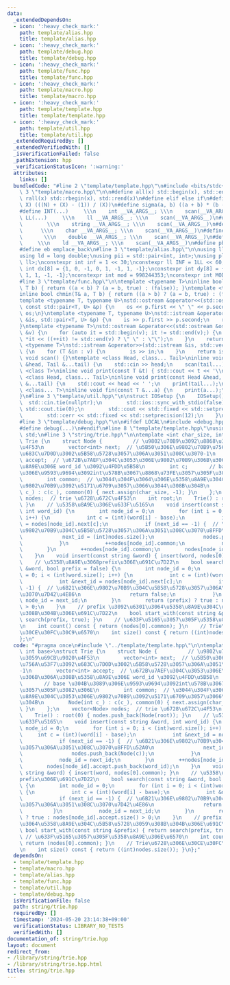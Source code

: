 ```yaml
---
data:
  _extendedDependsOn:
  - icon: ':heavy_check_mark:'
    path: template/alias.hpp
    title: template/alias.hpp
  - icon: ':heavy_check_mark:'
    path: template/debug.hpp
    title: template/debug.hpp
  - icon: ':heavy_check_mark:'
    path: template/func.hpp
    title: template/func.hpp
  - icon: ':heavy_check_mark:'
    path: template/macro.hpp
    title: template/macro.hpp
  - icon: ':heavy_check_mark:'
    path: template/template.hpp
    title: template/template.hpp
  - icon: ':heavy_check_mark:'
    path: template/util.hpp
    title: template/util.hpp
  _extendedRequiredBy: []
  _extendedVerifiedWith: []
  _isVerificationFailed: false
  _pathExtension: hpp
  _verificationStatusIcon: ':warning:'
  attributes:
    links: []
  bundledCode: "#line 2 \"template/template.hpp\"\n#include <bits/stdc++.h>\n#line\
    \ 3 \"template/macro.hpp\"\n\n#define all(x) std::begin(x), std::end(x)\n#define\
    \ rall(x) std::rbegin(x), std::rend(x)\n#define elif else if\n#define updiv(N,\
    \ X) (((N) + (X) - (1)) / (X))\n#define sigma(a, b) ((a + b) * (b - a + 1) / 2)\n\
    #define INT(...)     \\\n    int __VA_ARGS__; \\\n    scan(__VA_ARGS__)\n#define\
    \ LL(...)     \\\n    ll __VA_ARGS__; \\\n    scan(__VA_ARGS__)\n#define STR(...)\
    \        \\\n    string __VA_ARGS__; \\\n    scan(__VA_ARGS__)\n#define CHR(...)\
    \      \\\n    char __VA_ARGS__; \\\n    scan(__VA_ARGS__)\n#define DOU(...) \
    \       \\\n    double __VA_ARGS__; \\\n    scan(__VA_ARGS__)\n#define LD(...)\
    \     \\\n    ld __VA_ARGS__; \\\n    scan(__VA_ARGS__)\n#define pb push_back\n\
    #define eb emplace_back\n#line 3 \"template/alias.hpp\"\n\nusing ll = long long;\n\
    using ld = long double;\nusing pii = std::pair<int, int>;\nusing pll = std::pair<ll,\
    \ ll>;\nconstexpr int inf = 1 << 30;\nconstexpr ll INF = 1LL << 60;\nconstexpr\
    \ int dx[8] = {1, 0, -1, 0, 1, -1, 1, -1};\nconstexpr int dy[8] = {0, 1, 0, -1,\
    \ 1, 1, -1, -1};\nconstexpr int mod = 998244353;\nconstexpr int MOD = 1e9 + 7;\n\
    #line 3 \"template/func.hpp\"\n\ntemplate <typename T>\ninline bool chmax(T& a,\
    \ T b) { return ((a < b) ? (a = b, true) : (false)); }\ntemplate <typename T>\n\
    inline bool chmin(T& a, T b) { return ((a > b) ? (a = b, true) : (false)); }\n\
    template <typename T, typename U>\nstd::ostream &operator<<(std::ostream &os,\
    \ const std::pair<T, U> &p) {\n    os << p.first << \" \" << p.second;\n    return\
    \ os;\n}\ntemplate <typename T, typename U>\nstd::istream &operator>>(std::istream\
    \ &is, std::pair<T, U> &p) {\n    is >> p.first >> p.second;\n    return is;\n\
    }\ntemplate <typename T>\nstd::ostream &operator<<(std::ostream &os, const std::vector<T>\
    \ &v) {\n    for (auto it = std::begin(v); it != std::end(v);) {\n        os <<\
    \ *it << ((++it) != std::end(v) ? \" \" : \"\");\n    }\n    return os;\n}\ntemplate\
    \ <typename T>\nstd::istream &operator>>(std::istream &is, std::vector<T> &v)\
    \ {\n    for (T &in : v) {\n        is >> in;\n    }\n    return is;\n}\ninline\
    \ void scan() {}\ntemplate <class Head, class... Tail>\ninline void scan(Head\
    \ &head, Tail &...tail) {\n    std::cin >> head;\n    scan(tail...);\n}\ntemplate\
    \ <class T>\ninline void print(const T &t) { std::cout << t << '\\n'; }\ntemplate\
    \ <class Head, class... Tail>\ninline void print(const Head &head, const Tail\
    \ &...tail) {\n    std::cout << head << ' ';\n    print(tail...);\n}\ntemplate\
    \ <class... T>\ninline void fin(const T &...a) {\n    print(a...);\n    exit(0);\n\
    }\n#line 3 \"template/util.hpp\"\n\nstruct IOSetup {\n    IOSetup() {\n      \
    \  std::cin.tie(nullptr);\n        std::ios::sync_with_stdio(false);\n       \
    \ std::cout.tie(0);\n        std::cout << std::fixed << std::setprecision(12);\n\
    \        std::cerr << std::fixed << std::setprecision(12);\n    }\n} IOSetup;\n\
    #line 3 \"template/debug.hpp\"\n\n#ifdef LOCAL\n#include <debug.hpp>\n#else\n\
    #define debug(...)\n#endif\n#line 8 \"template/template.hpp\"\nusing namespace\
    \ std;\n#line 3 \"string/trie.hpp\"\n\ntemplate <int char_size, int base>\nstruct\
    \ Trie {\n    struct Node {          // \u9802\u70B9\u3092\u8868\u3059\u69CB\u9020\
    \u4F53\n        vector<int> next;  // \u5B50\u306E\u9802\u70B9\u756A\u53F7\u3092\
    \u683C\u7D0D\u3002\u5B58\u5728\u3057\u306A\u3051\u308C\u3070-1\n        vector<int>\
    \ accept;  // \u672B\u7AEF\u304C\u3053\u306E\u9802\u70B9\u306B\u306A\u308B\u5358\
    \u8A9E\u306E word_id \u3092\u4FDD\u5B58\n        int c;       // base \u304B\u3089\
    \u306E\u9593\u9694\u3092int\u578B\u3067\u8868\u73FE\u3057\u305F\u3082\u306E\n\
    \        int common;  // \u3044\u304F\u3064\u306E\u5358\u8A9E\u304C\u3053\u306E\
    \u9802\u70B9\u3092\u5171\u6709\u3057\u3066\u3044\u308B\u304B\n        Node(int\
    \ c_) : c(c_), common(0) { next.assign(char_size, -1); }\n    };\n    vector<Node>\
    \ nodes;  // trie \u6728\u672C\u4F53\n    int root;\n    Trie() : root(0) { nodes.push_back(Node(root));\
    \ }\n    // \u5358\u8A9E\u306E\u633F\u5165\n    void insert(const string &word,\
    \ int word_id) {\n        int node_id = 0;\n        for (int i = 0; i < (int)word.size();\
    \ i++) {\n            int c = (int)(word[i] - base);\n            int &next_id\
    \ = nodes[node_id].next[c];\n            if (next_id == -1) {  // \u6B21\u306E\
    \u9802\u70B9\u304C\u5B58\u5728\u3057\u306A\u3051\u308C\u3070\u8FFD\u52A0\n   \
    \             next_id = (int)nodes.size();\n                nodes.push_back(Node(c));\n\
    \            }\n            ++nodes[node_id].common;\n            node_id = next_id;\n\
    \        }\n        ++nodes[node_id].common;\n        nodes[node_id].accept.push_back(word_id);\n\
    \    }\n    void insert(const string &word) { insert(word, nodes[0].common); }\n\
    \    // \u5358\u8A9E\u3068prefix\u306E\u691C\u7D22\n    bool search(const string\
    \ &word, bool prefix = false) {\n        int node_id = 0;\n        for (int i\
    \ = 0; i < (int)word.size(); i++) {\n            int c = (int)(word[i] - base);\n\
    \            int &next_id = nodes[node_id].next[c];\n            if (next_id ==\
    \ -1) {  // \u6B21\u306E\u9802\u70B9\u304C\u5B58\u5728\u3057\u306A\u3051\u308C\
    \u3070\u7D42\u4E86\n                return false;\n            }\n           \
    \ node_id = next_id;\n        }\n        return (prefix) ? true : nodes[node_id].accept.size()\
    \ > 0;\n    }\n    // prefix \u3092\u6301\u3064\u5358\u8A9E\u304C\u5B58\u5728\u3059\
    \u308B\u304B\u306E\u691C\u7D22\n    bool start_with(const string &prefix) { return\
    \ search(prefix, true); }\n    // \u633F\u5165\u3057\u305F\u5358\u8A9E\u306E\u6570\
    \n    int count() const { return (nodes[0].common); }\n    // Trie\u6728\u306E\
    \u30CE\u30FC\u30C9\u6570\n    int size() const { return ((int)nodes.size()); }\n\
    };\n"
  code: "#pragma once\n#include \"../template/template.hpp\"\n\ntemplate <int char_size,\
    \ int base>\nstruct Trie {\n    struct Node {          // \u9802\u70B9\u3092\u8868\
    \u3059\u69CB\u9020\u4F53\n        vector<int> next;  // \u5B50\u306E\u9802\u70B9\
    \u756A\u53F7\u3092\u683C\u7D0D\u3002\u5B58\u5728\u3057\u306A\u3051\u308C\u3070\
    -1\n        vector<int> accept;  // \u672B\u7AEF\u304C\u3053\u306E\u9802\u70B9\
    \u306B\u306A\u308B\u5358\u8A9E\u306E word_id \u3092\u4FDD\u5B58\n        int c;\
    \       // base \u304B\u3089\u306E\u9593\u9694\u3092int\u578B\u3067\u8868\u73FE\
    \u3057\u305F\u3082\u306E\n        int common;  // \u3044\u304F\u3064\u306E\u5358\
    \u8A9E\u304C\u3053\u306E\u9802\u70B9\u3092\u5171\u6709\u3057\u3066\u3044\u308B\
    \u304B\n        Node(int c_) : c(c_), common(0) { next.assign(char_size, -1);\
    \ }\n    };\n    vector<Node> nodes;  // trie \u6728\u672C\u4F53\n    int root;\n\
    \    Trie() : root(0) { nodes.push_back(Node(root)); }\n    // \u5358\u8A9E\u306E\
    \u633F\u5165\n    void insert(const string &word, int word_id) {\n        int\
    \ node_id = 0;\n        for (int i = 0; i < (int)word.size(); i++) {\n       \
    \     int c = (int)(word[i] - base);\n            int &next_id = nodes[node_id].next[c];\n\
    \            if (next_id == -1) {  // \u6B21\u306E\u9802\u70B9\u304C\u5B58\u5728\
    \u3057\u306A\u3051\u308C\u3070\u8FFD\u52A0\n                next_id = (int)nodes.size();\n\
    \                nodes.push_back(Node(c));\n            }\n            ++nodes[node_id].common;\n\
    \            node_id = next_id;\n        }\n        ++nodes[node_id].common;\n\
    \        nodes[node_id].accept.push_back(word_id);\n    }\n    void insert(const\
    \ string &word) { insert(word, nodes[0].common); }\n    // \u5358\u8A9E\u3068\
    prefix\u306E\u691C\u7D22\n    bool search(const string &word, bool prefix = false)\
    \ {\n        int node_id = 0;\n        for (int i = 0; i < (int)word.size(); i++)\
    \ {\n            int c = (int)(word[i] - base);\n            int &next_id = nodes[node_id].next[c];\n\
    \            if (next_id == -1) {  // \u6B21\u306E\u9802\u70B9\u304C\u5B58\u5728\
    \u3057\u306A\u3051\u308C\u3070\u7D42\u4E86\n                return false;\n  \
    \          }\n            node_id = next_id;\n        }\n        return (prefix)\
    \ ? true : nodes[node_id].accept.size() > 0;\n    }\n    // prefix \u3092\u6301\
    \u3064\u5358\u8A9E\u304C\u5B58\u5728\u3059\u308B\u304B\u306E\u691C\u7D22\n   \
    \ bool start_with(const string &prefix) { return search(prefix, true); }\n   \
    \ // \u633F\u5165\u3057\u305F\u5358\u8A9E\u306E\u6570\n    int count() const {\
    \ return (nodes[0].common); }\n    // Trie\u6728\u306E\u30CE\u30FC\u30C9\u6570\
    \n    int size() const { return ((int)nodes.size()); }\n};"
  dependsOn:
  - template/template.hpp
  - template/macro.hpp
  - template/alias.hpp
  - template/func.hpp
  - template/util.hpp
  - template/debug.hpp
  isVerificationFile: false
  path: string/trie.hpp
  requiredBy: []
  timestamp: '2024-05-20 23:14:38+09:00'
  verificationStatus: LIBRARY_NO_TESTS
  verifiedWith: []
documentation_of: string/trie.hpp
layout: document
redirect_from:
- /library/string/trie.hpp
- /library/string/trie.hpp.html
title: string/trie.hpp
---
```

